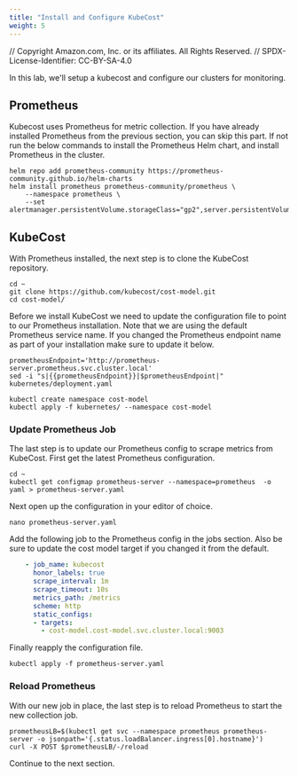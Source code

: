 ```yaml
---
title: "Install and Configure KubeCost"
weight: 5 
---
```


// Copyright Amazon.com, Inc. or its affiliates. All Rights Reserved. 
// SPDX-License-Identifier: CC-BY-SA-4.0

In this lab, we'll setup a kubecost and configure our clusters for monitoring.

## Prometheus

Kubecost uses Prometheus for metric collection.
If you have already installed Prometheus from the previous section, you can skip this part.
If not run the below commands to install the Prometheus Helm chart, and install Prometheus in the cluster. 

    helm repo add prometheus-community https://prometheus-community.github.io/helm-charts
    helm install prometheus prometheus-community/prometheus \
        --namespace prometheus \
        --set alertmanager.persistentVolume.storageClass="gp2",server.persistentVolume.storageClass="gp2",server.service.type=LoadBalancer


## KubeCost

With Prometheus installed, the next step is to clone the KubeCost repository.

    cd ~
    git clone https://github.com/kubecost/cost-model.git
    cd cost-model/

Before we install KubeCost we need to update the configuration file to point to our Prometheus installation.
Note that we are using the default Prometheus service name.
If you changed the Prometheus endpoint name as part of your installation make sure to update it below.


    prometheusEndpoint='http://prometheus-server.prometheus.svc.cluster.local'
    sed -i "s|{{prometheusEndpoint}}|$prometheusEndpoint|" kubernetes/deployment.yaml

    kubectl create namespace cost-model
    kubectl apply -f kubernetes/ --namespace cost-model

### Update Prometheus Job

The last step is to update our Prometheus config to scrape metrics from KubeCost.
First get the latest Prometheus configuration.

    cd ~
    kubectl get configmap prometheus-server --namespace=prometheus  -o yaml > prometheus-server.yaml

Next open up the configuration in your editor of choice.

    nano prometheus-server.yaml

Add the following job to the Prometheus config in the jobs section.
Also be sure to update the cost model target if you changed it from the default.

```yaml
    - job_name: kubecost
      honor_labels: true
      scrape_interval: 1m
      scrape_timeout: 10s
      metrics_path: /metrics
      scheme: http
      static_configs:
      - targets:
        - cost-model.cost-model.svc.cluster.local:9003
```
Finally reapply the configuration file.

    kubectl apply -f prometheus-server.yaml 

### Reload Prometheus

With our new job in place, the last step is to reload Prometheus to start the new collection job.

    prometheusLB=$(kubectl get svc --namespace prometheus prometheus-server -o jsonpath='{.status.loadBalancer.ingress[0].hostname}')
    curl -X POST $prometheusLB/-/reload



Continue to the next section. 
